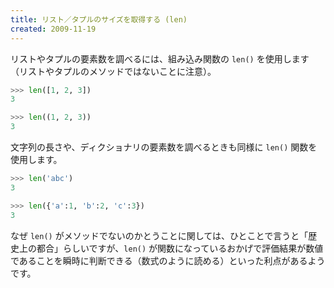 ```yaml
---
title: リスト／タプルのサイズを取得する (len)
created: 2009-11-19
---
```


リストやタプルの要素数を調べるには、組み込み関数の `len()` を使用します（リストやタプルのメソッドではないことに注意）。

```python
>>> len([1, 2, 3])
3

>>> len((1, 2, 3))
3
```

文字列の長さや、ディクショナリの要素数を調べるときも同様に `len()` 関数を使用します。

```python
>>> len('abc')
3

>>> len({'a':1, 'b':2, 'c':3})
3
```

なぜ `len()` がメソッドでないのかとうことに関しては、ひとことで言うと「歴史上の都合」らしいですが、`len()` が関数になっているおかげで評価結果が数値であることを瞬時に判断できる（数式のように読める）といった利点があるようです。

